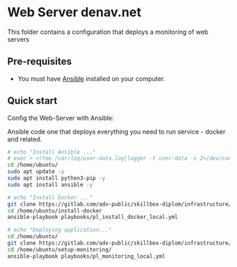 # Web Server denav.net

This folder contains a configuration that deploys a monitoring of web servers 

## Pre-requisites

* You must have [Ansible](https://docs.ansible.com/ansible/latest/installation_guide/intro_installation.html) installed on your computer.

## Quick start

Config the Web-Server with Ansible:

Ansible code one that deploys everything you need to run service - docker and related.

```bash
# echo "Install Ansible ..."
# exec > >(tee /var/log/user-data.log|logger -t user-data -s 2>/dev/console) 2>&1
cd /home/ubuntu/
sudo apt update -y
sudo apt install python3-pip -y
sudo apt install ansible -y

# echo "Install Docker ..."
git clone https://gitlab.com/adv-public/skillbox-diplom/infrastructure/ansible/install-docker.git
cd /home/ubuntu/install-docker
ansible-playbook playbooks/pl_install_docker_local.yml

# echo "Deploying application..."
cd /home/ubuntu/
git clone https://gitlab.com/adv-public/skillbox-diplom/infrastructure/ansible/setup-monitoring.git
cd /home/ubuntu/setup-monitoring/
ansible-playbook playbooks/pl_monitoring_local.yml
```
